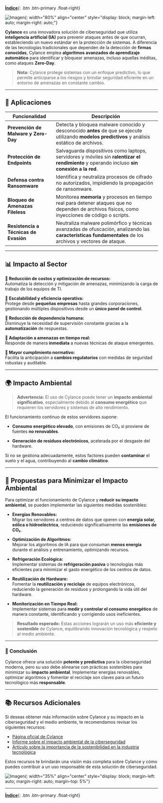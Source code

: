 [**Índice**](../../README.md){: .btn .btn-primary .float-right}

![Imagen](./images/logo2.png){: width="80%" align="center" style="display: block; margin-left: auto; margin-right: auto;"}

**Cylance** es una innovadora solución de ciberseguridad que utiliza **inteligencia artificial (IA)** para prevenir ataques antes de que ocurran, estableciendo un nuevo estándar en la protección de sistemas. A diferencia de las tecnologías tradicionales que dependen de la detección de **firmas conocidas**, Cylance emplea **algoritmos avanzados de aprendizaje automático** para identificar y bloquear amenazas, incluso aquellas inéditas, como ataques **Zero-Day**.  

> **Nota:** Cylance protege sistemas con un enfoque predictivo, lo que permite anticiparse a los riesgos y brindar seguridad eficiente en un entorno de amenazas en constante cambio.

---

## 🚀 **Aplicaciones**

| **Funcionalidad**                            | **Descripción**                                                                                                                                         |
|---------------------------------------------|---------------------------------------------------------------------------------------------------------------------------------------------------------|
| **Prevención de Malware y Zero-Day**         | Detecta y bloquea malware conocido y desconocido **antes** de que se ejecute utilizando **modelos predictivos** y análisis estático de archivos.       |
| **Protección de Endpoints**                 | Salvaguarda dispositivos como laptops, servidores y móviles sin **ralentizar el rendimiento** y operando incluso **sin conexión a la red**.            |
| **Defensa contra Ransomware**               | Identifica y neutraliza procesos de cifrado no autorizados, impidiendo la propagación de ransomware.                                                   |
| **Bloqueo de Amenazas Fileless**            | Monitorea **memoria** y procesos en tiempo real para detener ataques que no dependen de archivos físicos, como inyecciones de código o scripts.        |
| **Resistencia a Técnicas de Evasión**       | Neutraliza malware polimórfico y técnicas avanzadas de ofuscación, analizando las **características fundamentales** de los archivos y vectores de ataque. |

---

## 📊 **Impacto al Sector**

**🔹 Reducción de costos y optimización de recursos:**  
   Automatiza la detección y mitigación de amenazas, minimizando la carga de trabajo de los equipos de TI.  

**🔹 Escalabilidad y eficiencia operativa:**  
   Protege desde **pequeñas empresas** hasta grandes corporaciones, gestionando múltiples dispositivos desde un **único panel de control**.

**🔹 Reducción de dependencia humana:**  
   Disminuye la necesidad de supervisión constante gracias a la **automatización** de respuestas.

**🔹 Adaptación a amenazas en tiempo real:**  
   Responde de manera **inmediata** a nuevas técnicas de ataque emergentes.

**🔹 Mayor cumplimiento normativo:**  
   Facilita la anticipación a **cambios regulatorios** con medidas de seguridad robustas y auditable.

---

## 🌍 **Impacto Ambiental**

> **Advertencia:** El uso de Cylance puede tener un **impacto ambiental significativo**, especialmente debido al **consumo energético** que requieren los servidores y sistemas de alto rendimiento.

El funcionamiento continuo de estos servidores supone:  

- **Consumo energético elevado**, con emisiones de CO₂ si proviene de fuentes **no renovables**.  

- **Generación de residuos electrónicos**, acelerada por el desgaste del hardware.  

Si no se gestiona adecuadamente, estos factores pueden **contaminar** el suelo y el agua, contribuyendo al **cambio climático**.

---

## 🌱 **Propuestas para Minimizar el Impacto Ambiental**

Para optimizar el funcionamiento de Cylance y **reducir su impacto ambiental**, se pueden implementar las siguientes medidas sostenibles:

- **Energías Renovables:**  
  Migrar los servidores a centros de datos que operen con **energía solar, eólica o hidroeléctrica**, reduciendo significativamente las **emisiones de CO₂**.

- **Optimización de Algoritmos:**  
  Mejorar los algoritmos de IA para que consuman **menos energía** durante el análisis y entrenamiento, optimizando recursos.

- **Refrigeración Ecológica:**  
  Implementar sistemas de **refrigeración pasiva** o tecnologías más eficientes para minimizar el gasto energético de los centros de datos.

- **Reutilización de Hardware:**  
  Fomentar la **reutilización y reciclaje** de equipos electrónicos, reduciendo la generación de residuos y prolongando la vida útil del hardware.

- **Monitorización en Tiempo Real:**  
  Implementar sistemas para **medir y controlar el consumo energético** de manera constante, identificando y corrigiendo usos ineficientes.

> **Resultado esperado:** Estas acciones lograrán un uso más **eficiente y sostenible** de Cylance, equilibrando innovación tecnológica y respeto al medio ambiente.

---

### 🌟 **Conclusión**  

Cylance ofrece una solución **potente y predictiva** para la ciberseguridad moderna, pero su uso debe alinearse con prácticas sostenibles para minimizar su **impacto ambiental**. Implementar energías renovables, optimizar algoritmos y fomentar el reciclaje son claves para un futuro tecnológico más **responsable**.

---

## 📚 **Recursos Adicionales**

Si deseas obtener más información sobre Cylance y su impacto en la ciberseguridad y el medio ambiente, te recomendamos revisar los siguientes recursos:

- [Página oficial de Cylance](https://www.cylance.com/)
- [Informe sobre el impacto ambiental de la ciberseguridad](https://www.cylance.com/content/dam/cylance-web/en-us/resources/white-papers/cylance-whitepaper-environmental-impact.pdf)
- [Artículo sobre la importancia de la sostenibilidad en la industria tecnológica](https://www.cylance.com/en-us/blog/sustainability-in-the-tech-industry.html)

Estos recursos te brindarán una visión más completa sobre Cylance y cómo puedes contribuir a un uso responsable de esta solución de ciberseguridad.

![Imagen](./images/logo.png){: width="35%" align="center" style="display: block; margin-left: auto; margin-right: auto; margin-top: 5%"}

---

[**Índice**](../../README.md){: .btn .btn-primary .float-right}  
